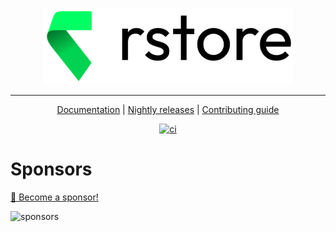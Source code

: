 <p align="center">
  <picture>
    <source media="(prefers-color-scheme: dark)" srcset="https://github.com/Akryum/rstore/blob/main/img/LogoTextHorizontalWhite.png?raw=true" width="400px" height="122px">
    <source media="(prefers-color-scheme: light)" srcset="https://github.com/Akryum/rstore/blob/main/img/LogoTextHorizontalBlack.png?raw=true" width="400px" height="122px">
    <img alt="rstore logo" src="https://github.com/Akryum/rstore/blob/main/img/LogoTextHorizontalBlack.png?raw=true" width="400px" height="122px">
  </picture>
</p>

---

<p align="center">
  <a href="https://rstore.akryum.dev">Documentation</a> |
  <a href="https://nightly.akryum.dev/Akryum/rstore">Nightly releases</a> |
  <a href="./CONTRIBUTING.md">Contributing guide</a>
</p>

<p align="center">
  <a href="https://github.com/Akryum/rstore/actions/workflows/ci.yml">
    <img src="https://github.com/Akryum/rstore/actions/workflows/ci.yml/badge.svg" alt="ci">
  </a>
</p>

# Sponsors

[💚 Become a sponsor!](https://github.com/sponsors/Akryum)

![sponsors](https://akryum.netlify.app/sponsors.svg)
